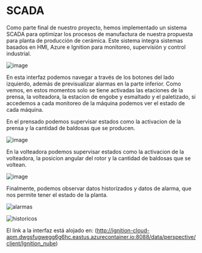 # SCADA

Como parte final de nuestro proyecto, hemos implementado un sistema SCADA para optimizar los procesos de manufactura de nuestra propuesta para planta de producción de cerámica. Este sistema integra sistemas basados en HMI, Azure e Ignition para monitoreo, supervisión y control industrial.

![image](https://github.com/danielCamiloP/TecnomecatroniX/assets/82681128/c75cc323-2d21-48d2-b50c-53a746bd0152)


En esta interfaz podemos navegar a través de los botones del lado izquierdo, además de previsualizar alarmas en la parte inferior. Como vemos, en estos momentos solo se tiene activadas las etaciones de la prensa, la volteadora, la estacion de engobe y esmaltado y el paletizado, si accedemos a cada monitoreo de la máquina podemos ver el estado de cada máquina.

En el prensado podemos supervisar estados como la activacion de la prensa y la cantidad de baldosas que se producen.

![image](https://github.com/danielCamiloP/TecnomecatroniX/assets/82681128/4456e5a6-86b2-4fbf-926e-965287860616)

En la volteadora podemos supervisar estados como la activacion de la volteadora, la posicion angular del rotor y la cantidad de baldosas que se voltean.

![image](https://github.com/danielCamiloP/TecnomecatroniX/assets/82681128/18c09e45-7161-43f2-98c6-5174f0ff2f6d)

Finalmente, podemos observar datos historizados y datos de alarma, que nos permite tener el estado de la planta.

![alarmas](https://github.com/danielCamiloP/TecnomecatroniX/assets/49196698/e045a114-6122-4df4-9e5a-87b58cf34aa7)


![historicos](https://github.com/danielCamiloP/TecnomecatroniX/assets/49196698/d68425c7-f450-4ece-8733-ba05b859dffd)


El link a la interfaz está alojado en: (http://ignition-cloud-apm.dwgsfugwegg6g6hc.eastus.azurecontainer.io:8088/data/perspective/client/Ignition_nube)
